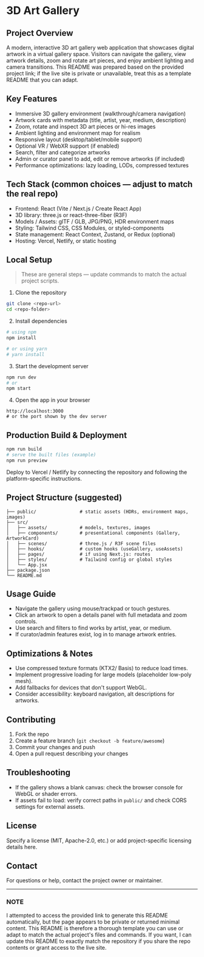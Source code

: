 # 3D Art Gallery

## Project Overview

A modern, interactive 3D art gallery web application that showcases digital artwork in a virtual gallery space. Visitors can navigate the gallery, view artwork details, zoom and rotate art pieces, and enjoy ambient lighting and camera transitions. This README was prepared based on the provided project link; if the live site is private or unavailable, treat this as a template README that you can adapt.

## Key Features

* Immersive 3D gallery environment (walkthrough/camera navigation)
* Artwork cards with metadata (title, artist, year, medium, description)
* Zoom, rotate and inspect 3D art pieces or hi-res images
* Ambient lighting and environment map for realism
* Responsive layout (desktop/tablet/mobile support)
* Optional VR / WebXR support (if enabled)
* Search, filter and categorize artworks
* Admin or curator panel to add, edit or remove artworks (if included)
* Performance optimizations: lazy loading, LODs, compressed textures

## Tech Stack (common choices — adjust to match the real repo)

* Frontend: React (Vite / Next.js / Create React App)
* 3D library: three.js or react-three-fiber (R3F)
* Models / Assets: glTF / GLB, JPG/PNG, HDR environment maps
* Styling: Tailwind CSS, CSS Modules, or styled-components
* State management: React Context, Zustand, or Redux (optional)
* Hosting: Vercel, Netlify, or static hosting

## Local Setup

> These are general steps — update commands to match the actual project scripts.

1. Clone the repository

```bash
git clone <repo-url>
cd <repo-folder>
```

2. Install dependencies

```bash
# using npm
npm install

# or using yarn
# yarn install
```

3. Start the development server

```bash
npm run dev
# or
npm start
```

4. Open the app in your browser

```
http://localhost:3000
# or the port shown by the dev server
```

## Production Build & Deployment

```bash
npm run build
# serve the built files (example)
npm run preview
```

Deploy to Vercel / Netlify by connecting the repository and following the platform-specific instructions.

## Project Structure (suggested)

```
├── public/                # static assets (HDRs, environment maps, images)
├── src/
│   ├── assets/            # models, textures, images
│   ├── components/        # presentational components (Gallery, ArtworkCard)
│   ├── scenes/            # three.js / R3F scene files
│   ├── hooks/             # custom hooks (useGallery, useAssets)
│   ├── pages/             # if using Next.js: routes
│   ├── styles/            # Tailwind config or global styles
│   └── App.jsx
├── package.json
└── README.md
```

## Usage Guide

* Navigate the gallery using mouse/trackpad or touch gestures.
* Click an artwork to open a details panel with full metadata and zoom controls.
* Use search and filters to find works by artist, year, or medium.
* If curator/admin features exist, log in to manage artwork entries.

## Optimizations & Notes

* Use compressed texture formats (KTX2/ Basis) to reduce load times.
* Implement progressive loading for large models (placeholder low-poly mesh).
* Add fallbacks for devices that don't support WebGL.
* Consider accessibility: keyboard navigation, alt descriptions for artworks.

## Contributing

1. Fork the repo
2. Create a feature branch (`git checkout -b feature/awesome`)
3. Commit your changes and push
4. Open a pull request describing your changes

## Troubleshooting

* If the gallery shows a blank canvas: check the browser console for WebGL or shader errors.
* If assets fail to load: verify correct paths in `public/` and check CORS settings for external assets.

## License

Specify a license (MIT, Apache-2.0, etc.) or add project-specific licensing details here.

## Contact

For questions or help, contact the project owner or maintainer.

---

### NOTE

I attempted to access the provided link to generate this README automatically, but the page appears to be private or returned minimal content. This README is therefore a thorough template you can use or adapt to match the actual project's files and commands. If you want, I can update this README to exactly match the repository if you share the repo contents or grant access to the live site.
